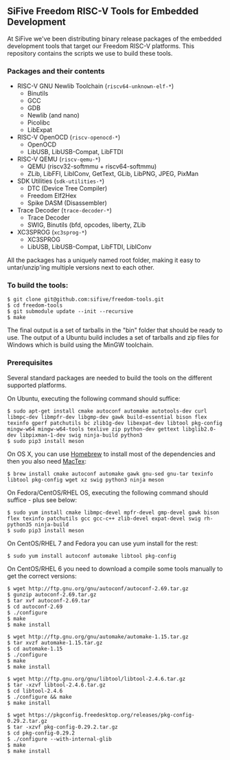 SiFive Freedom RISC-V Tools for Embedded Development
--------

At SiFive we've been distributing binary release packages of the embedded development
tools that target our Freedom RISC-V platforms.  This repository contains the scripts
we use to build these tools.

### Packages and their contents

* RISC-V GNU Newlib Toolchain (`riscv64-unknown-elf-*`)
    * Binutils
    * GCC
    * GDB
    * Newlib (and nano)
    * Picolibc
    * LibExpat
* RISC-V OpenOCD (`riscv-openocd-*`)
    * OpenOCD
    * LibUSB, LibUSB-Compat, LibFTDI
* RISC-V QEMU (`riscv-qemu-*`)
    * QEMU (riscv32-softmmu + riscv64-softmmu)
    * ZLib, LibFFI, LibIConv, GetText, GLib, LibPNG, JPEG, PixMan
* SDK Utilities (`sdk-utilities-*`)
    * DTC (Device Tree Compiler)
    * Freedom Elf2Hex
    * Spike DASM (Disassembler)
* Trace Decoder (`trace-decoder-*`)
    * Trace Decoder
    * SWIG, Binutils (bfd, opcodes, liberty, ZLib
* XC3SPROG (`xc3sprog-*`)
    * XC3SPROG
    * LibUSB, LibUSB-Compat, LibFTDI, LibIConv

All the packages has a uniquely named root folder, making it easy to untar/unzip'ing
multiple versions next to each other.

### To build the tools:

    $ git clone git@github.com:sifive/freedom-tools.git
    $ cd freedom-tools
    $ git submodule update --init --recursive
    $ make

The final output is a set of tarballs in the "bin" folder that should be ready to use.
The output of a Ubuntu build includes a set of tarballs and zip files for Windows
which is build using the MinGW toolchain.

### Prerequisites

Several standard packages are needed to build the tools on the different supported platforms.


On Ubuntu, executing the following command should suffice:

    $ sudo apt-get install cmake autoconf automake autotools-dev curl libmpc-dev libmpfr-dev libgmp-dev gawk build-essential bison flex texinfo gperf patchutils bc zlib1g-dev libexpat-dev libtool pkg-config mingw-w64 mingw-w64-tools texlive zip python-dev gettext libglib2.0-dev libpixman-1-dev swig ninja-build python3
    $ sudo pip3 install meson

On OS X, you can use [Homebrew](http://brew.sh) to install most of the dependencies and then you also need [MacTex](http://www.tug.org/mactex/):

    $ brew install cmake autoconf automake gawk gnu-sed gnu-tar texinfo libtool pkg-config wget xz swig python3 ninja meson

On Fedora/CentOS/RHEL OS, executing the following command should suffice - plus see below:

    $ sudo yum install cmake libmpc-devel mpfr-devel gmp-devel gawk bison flex texinfo patchutils gcc gcc-c++ zlib-devel expat-devel swig rh-python35 ninja-build
    $ sudo pip3 install meson

On CentOS/RHEL 7 and Fedora you can use yum install for the rest:

    $ sudo yum install autoconf automake libtool pkg-config

On CentOS/RHEL 6 you need to download a compile some tools manually to get the correct versions:

    $ wget http://ftp.gnu.org/gnu/autoconf/autoconf-2.69.tar.gz
    $ gunzip autoconf-2.69.tar.gz
    $ tar xvf autoconf-2.69.tar
    $ cd autoconf-2.69
    $ ./configure
    $ make
    $ make install

    $ wget http://ftp.gnu.org/gnu/automake/automake-1.15.tar.gz
    $ tar xvzf automake-1.15.tar.gz
    $ cd automake-1.15
    $ ./configure
    $ make
    $ make install

    $ wget http://ftp.gnu.org/gnu/libtool/libtool-2.4.6.tar.gz
    $ tar -xzvf libtool-2.4.6.tar.gz
    $ cd libtool-2.4.6
    $ ./configure && make
    $ make install

    $ wget https://pkgconfig.freedesktop.org/releases/pkg-config-0.29.2.tar.gz
    $ tar -xzvf pkg-config-0.29.2.tar.gz
    $ cd pkg-config-0.29.2
    $ ./configure --with-internal-glib
    $ make
    $ make install
